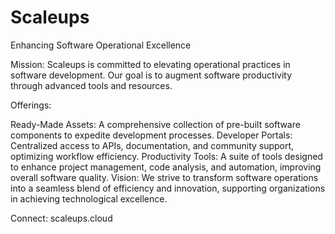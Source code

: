 # Scaleups
Enhancing Software Operational Excellence

Mission: Scaleups is committed to elevating operational practices in software development. Our goal is to augment software productivity through advanced tools and resources.

Offerings:

Ready-Made Assets: A comprehensive collection of pre-built software components to expedite development processes.
Developer Portals: Centralized access to APIs, documentation, and community support, optimizing workflow efficiency.
Productivity Tools: A suite of tools designed to enhance project management, code analysis, and automation, improving overall software quality.
Vision: We strive to transform software operations into a seamless blend of efficiency and innovation, supporting organizations in achieving technological excellence.

Connect:
scaleups.cloud
